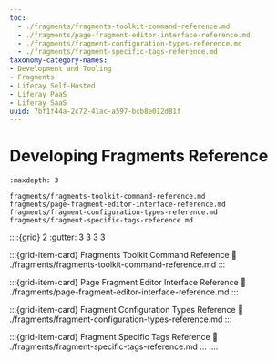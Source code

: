 ```yaml
---
toc:
  - ./fragments/fragments-toolkit-command-reference.md
  - ./fragments/page-fragment-editor-interface-reference.md
  - ./fragments/fragment-configuration-types-reference.md
  - ./fragments/fragment-specific-tags-reference.md
taxonomy-category-names:
- Development and Tooling
- Fragments
- Liferay Self-Hosted
- Liferay PaaS
- Liferay SaaS
uuid: 7bf1f44a-2c72-41ac-a597-bcb8e012d81f
---
```

# Developing Fragments Reference

```{toctree}
:maxdepth: 3

fragments/fragments-toolkit-command-reference.md
fragments/page-fragment-editor-interface-reference.md
fragments/fragment-configuration-types-reference.md
fragments/fragment-specific-tags-reference.md
```

::::{grid} 2
:gutter: 3 3 3 3

:::{grid-item-card} Fragments Toolkit Command Reference
:link: ./fragments/fragments-toolkit-command-reference.md
:::

:::{grid-item-card} Page Fragment Editor Interface Reference
:link: ./fragments/page-fragment-editor-interface-reference.md
:::

:::{grid-item-card} Fragment Configuration Types Reference
:link: ./fragments/fragment-configuration-types-reference.md
:::

:::{grid-item-card} Fragment Specific Tags Reference
:link: ./fragments/fragment-specific-tags-reference.md
:::
::::
